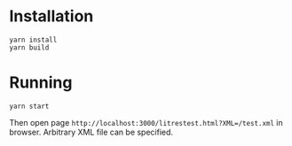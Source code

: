 # Installation
```
yarn install
yarn build
```
# Running
```
yarn start
```
Then open page `http://localhost:3000/litrestest.html?XML=/test.xml` in browser.
Arbitrary XML file can be specified.
